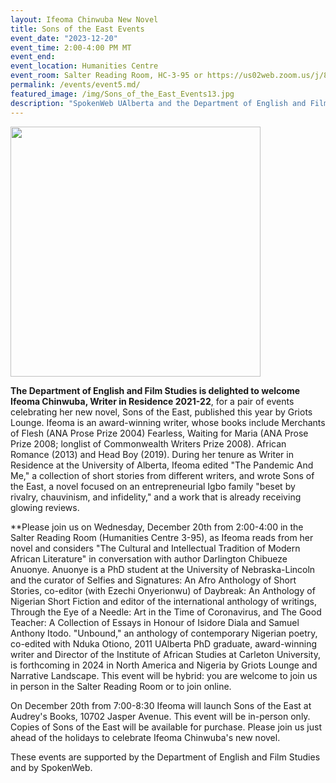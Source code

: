 ```yaml
---
layout: Ifeoma Chinwuba New Novel 
title: Sons of the East Events
event_date: "2023-12-20"
event_time: 2:00-4:00 PM MT
event_end:
event_location: Humanities Centre
event_room: Salter Reading Room, HC-3-95 or https://us02web.zoom.us/j/81821182148#success
permalink: /events/event5.md/
featured_image: /img/Sons_of_the_East_Events13.jpg
description: "SpokenWeb UAlberta and the Department of English and Film Studies at the University of Alberta are pleased to present Ifeoma Chinwuba and her new novel published by Griots Lounge 2023."
---
```


<div class = "figure">
  <img src="{{ '/img/Sons_of_the_East_Events13.jpg' | absolute_url }}" width="400" />
</div>

**The Department of English and Film Studies is delighted to welcome Ifeoma Chinwuba, Writer in Residence 2021-22**, for a pair of events celebrating her new novel, Sons of the East, published this year by Griots Lounge. Ifeoma is an award-winning writer, whose books include Merchants of Flesh (ANA Prose Prize 2004) Fearless, Waiting for Maria (ANA Prose Prize 2008; longlist of Commonwealth Writers Prize 2008). African Romance (2013) and Head Boy (2019). During her tenure as Writer in Residence at the University of Alberta, Ifeoma edited "The Pandemic And Me," a collection of short stories from different writers, and wrote Sons of the East, a novel focused on an entrepreneurial Igbo family "beset by rivalry, chauvinism, and infidelity," and a work that is already receiving glowing reviews.

**Please join us on Wednesday, December 20th from 2:00-4:00 in the Salter Reading Room (Humanities Centre 3-95), as Ifeoma reads from her novel and considers "The Cultural and Intellectual Tradition of Modern African Literature" in conversation with author Darlington Chibueze Anuonye. Anuonye is a PhD student at the University of Nebraska-Lincoln and the curator of Selfies and Signatures: An Afro Anthology of Short Stories, co-editor (with Ezechi Onyerionwu) of Daybreak: An Anthology of Nigerian Short Fiction and editor of the international anthology of writings, Through the Eye of a Needle: Art in the Time of Coronavirus, and The Good Teacher: A Collection of Essays in Honour of Isidore Diala and Samuel Anthony Itodo. "Unbound," an anthology of contemporary Nigerian poetry, co-edited with Nduka Otiono, 2011 UAlberta PhD graduate, award-winning writer and Director of the Institute of African Studies at Carleton University, is forthcoming in 2024 in North America and Nigeria by Griots Lounge and Narrative Landscape. This event will be hybrid: you are welcome to join us in person in the Salter Reading Room or to join online.

On December 20th from 7:00-8:30 Ifeoma will launch Sons of the East at Audrey's Books, 10702 Jasper Avenue. This event will be in-person only. Copies of Sons of the East will be available for purchase. Please join us just ahead of the holidays to celebrate Ifeoma Chinwuba's new novel.


These events are supported by the Department of English and Film Studies and by SpokenWeb. 



